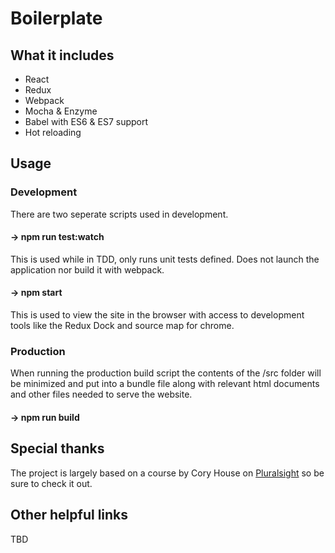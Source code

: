 # Boilerplate

## What it includes
 - React
 - Redux
 - Webpack
 - Mocha & Enzyme
 - Babel with ES6 & ES7 support
 - Hot reloading

## Usage
### Development
  There are two seperate scripts used in development.

#### -> npm run test:watch
  This is used while in TDD, only runs unit tests defined. Does not launch the application nor build it with webpack.

#### -> npm start
  This is used to view the site in the browser with access to development tools like the Redux Dock and source map for chrome.

### Production
  When running the production build script the contents of the /src folder will be minimized and put into a bundle file along with relevant html documents and other files needed to serve the website.

#### -> npm run build

## Special thanks
  The project is largely based on a course by Cory House on [Pluralsight](https://www.pluralsight.com/courses/react-redux-react-router-es6 "Building Applications with React and Redux in ES6") so be sure to check it out.

## Other helpful links
  TBD
